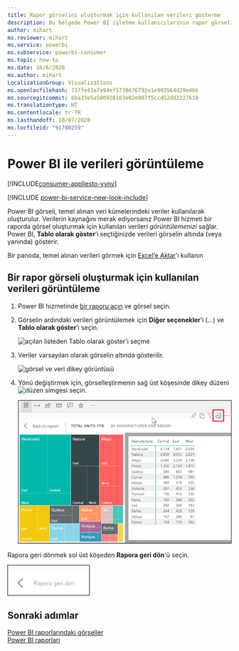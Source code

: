 ```yaml
---
title: Rapor görselini oluşturmak için kullanılan verileri gösterme
description: Bu belgede Power BI işletme kullanıcılarının rapor görseli oluşturmak için kullanılan verileri nasıl "görebileceği" anlatılmaktadır.
author: mihart
ms.reviewer: mihart
ms.service: powerbi
ms.subservice: powerbi-consumer
ms.topic: how-to
ms.date: 10/6/2020
ms.author: mihart
LocalizationGroup: Visualizations
ms.openlocfilehash: 737fe43a7a94ef5738676792e1e903564d29e4bb
ms.sourcegitcommit: 6ba33e5a500928163e02e007f5ccd52dd2227610
ms.translationtype: HT
ms.contentlocale: tr-TR
ms.lasthandoff: 10/07/2020
ms.locfileid: "91780259"
---
```

# <a name="show-data-with-power-bi-reports"></a>Power BI ile verileri görüntüleme

[!INCLUDE[consumer-appliesto-yyny](../includes/consumer-appliesto-yyny.md)]

[!INCLUDE [power-bi-service-new-look-include](../includes/power-bi-service-new-look-include.md)]

Power BI görseli, temel alınan veri kümelerindeki veriler kullanılarak oluşturulur. Verilerin kaynağını merak ediyorsanız Power BI hizmeti bir raporda görsel oluşturmak için kullanılan verileri *görüntülemenizi* sağlar. Power BI, **Tablo olarak göster**’i seçtiğinizde verileri görselin altında (veya yanında) gösterir.

Bir panoda, temel alınan verileri görmek için [Excel’e Aktar](end-user-export.md)’ı kullanın

## <a name="show-the-data-being-used-to-create-a-report-visual"></a>Bir rapor görseli oluşturmak için kullanılan verileri görüntüleme
1. Power BI hizmetinde [bir raporu açın](end-user-report-open.md) ve görsel seçin.  
2. Görselin ardındaki verileri görüntülemek için **Diğer seçenekler**’i (...) ve **Tablo olarak göster**’i seçin.
   
   ![açılan listeden Tablo olarak göster’i seçme](./media/end-user-show-data/power-bi-show-data-vertical.png)
3. Veriler varsayılan olarak görselin altında gösterilir.
   
   ![görsel ve veri dikey görüntüsü](./media/end-user-show-data/power-bi-show-data-table.png)

4. Yönü değiştirmek için, görselleştirmenin sağ üst köşesinde dikey düzeni ![düzen simgesi](media/end-user-show-data/power-bi-vertical-icon-new.png) seçin.
   
   ![görsel ve veri yatay görüntüsü](./media/end-user-show-data/power-bi-show-horizontal.png)

Rapora geri dönmek sol üst köşeden **Rapora geri dön**'ü seçin. 

   ![Rapora geri dön bağlantısını gösteren ekran görüntüsü.](./media/end-user-show-data/power-bi-back.png)

## <a name="next-steps"></a>Sonraki adımlar
[Power BI raporlarındaki görseller](../visuals/power-bi-report-visualizations.md)    
[Power BI raporları](end-user-reports.md)    
